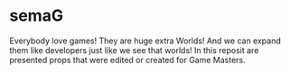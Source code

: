 # semaG
Everybody love games!
They are huge extra Worlds! And we can expand them like developers just like we see that worlds!
In this reposit are presented props that were edited or created for Game Masters.
